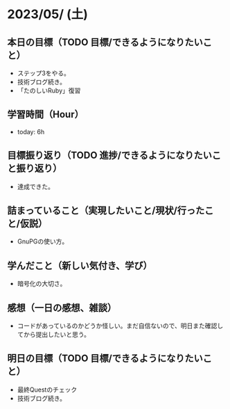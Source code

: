 # 2023/05/ (土)

## 本日の目標（TODO 目標/できるようになりたいこと）

- ステップ3をやる。
- 技術ブログ続き。
- 「たのしいRuby」復習

## 学習時間（Hour）

- today: 6h

## 目標振り返り（TODO 進捗/できるようになりたいこと振り返り）

- 達成できた。

## 詰まっていること（実現したいこと/現状/行ったこと/仮説）

- GnuPGの使い方。

## 学んだこと（新しい気付き、学び）

- 暗号化の大切さ。

## 感想（一日の感想、雑談）

- コードがあっているのかどうか怪しい。まだ自信ないので、明日また確認してから提出したいと思う。

## 明日の目標（TODO 目標/できるようになりたいこと）

- 最終Questのチェック
- 技術ブログ続き。
